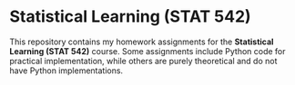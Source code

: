 # Statistical Learning (STAT 542) 

This repository contains my homework assignments for the **Statistical Learning (STAT 542)** course. Some assignments include Python code for practical implementation, while others are purely theoretical and do not have Python implementations.
